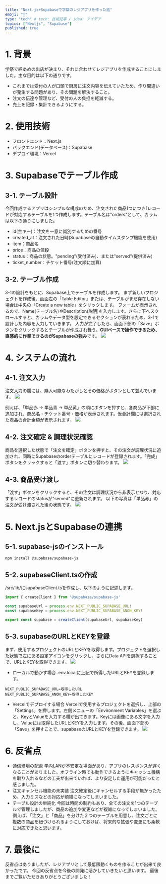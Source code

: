 ```yaml
---
title: "Next.js+Supabaseで学祭のレジアプリを作った話"
emoji: "🙌"
type: "tech" # tech: 技術記事 / idea: アイデア
topics: ["Nextjs", "Supabase"]
published: true
---
```

# 1. 背景
学祭で綿あめの出店が決まり、それに合わせてレジアプリを作成することにしました。主な目的は以下の通りです。
- これまでは受付の人が口頭で厨房に注文内容を伝えていたため、作り間違いが発生する問題があり、その問題を解決すること。
- 注文の伝達や管理など、受付の人の負担を軽減する。
- 売上を記録・集計できるようにする。

# 2. 使用技術
- フロントエンド：Next.js
- バックエンド(データベース)：Supabase
- デプロイ環境：Vercel

# 3. Supabaseでテーブル作成
## 3-1. テーブル設計
今回作成するアプリはシンプルな構成のため、注文された商品1つにつき1レコードが対応するテーブルを1つ作成します。テーブル名は"orders"として、カラムは以下の通りにしました。
- id(主キー)：注文を一意に識別するための番号
- created_at：注文された日時(Supabaseの自動タイムスタンプ機能を使用)
- item：商品名
- price：商品の値段
- status：商品の状態。"pending"(受付済み)、または"served"(提供済み)
- ticket_number：チケット番号(注文順に加算)

## 3-2. テーブル作成
3-1の設計をもとに、Supabase上でテーブルを作成します。
まず新しいプロジェクトを作成後、画面左の「Table Editor」または、テーブルがまだ存在しない場合は中央の「Create a new table」をクリックします。
フォームが表示されるので、Name(テーブル名)やDescription(説明)を入力します。さらに下へスクロールすると、カラムやデータ型を設定できるセクションが表れるため、3-1で設計した内容を入力していきます。
入力が完了したら、画面下部の「Save」ボタンをクリックするとテーブルが作成され舞う。**GUIベースで操作できるため、直感的に作業できるのがSupabaseの強み**です。
![](/images/0.png)

# 4. システムの流れ
## 4-1. 注文入力
注文入力の欄には、購入可能なわたがしとその価格がボタンとして並んでいます。
![](/images/1.png)

例えば、「単品赤 → 単品青 → 単品黄」の順にボタンを押すと、各商品が下部に追加され、商品名・チケット番号・価格が表示されます。仮合計欄には選択された商品の合計金額が表示されます。
![](/images/2.png)

## 4-2. 注文確定 & 調理状況確認
商品を選択した状態で「注文を確定」ボタンを押すと、その注文が調理状況に追加され、同時にSupabaseのorderテーブルにレコードが登録されます。「完成」ボタンをクリックすると「渡す」ボタンに切り替わります。
![](/images/3.png)

## 4-3. 商品受け渡し
「渡す」ボタンをクリックすると、その注文は調理状況から非表示となり、対応するレコードのstatusが"served"に更新されます。
以下の写真は「単品赤」の注文が受け渡された後の状態です。
![](/images/4.png)

# 5. Next.jsとSupabaseの連携
## 5-1. supabase-jsのインストール
```sh:Terminal
npm install @supabase/supabase-js
```

## 5-2. supabaseClient.tsの作成
/src/lib/にsupabaseClient.tsを作成し、以下のように記述します。
```ts:supabaseClient.ts
import { createClient } from '@supabase/supabase-js'

const supabaseUrl = process.env.NEXT_PUBLIC_SUPABASE_URL!
const supabaseKey = process.env.NEXT_PUBLIC_SUPABASE_ANON_KEY!

export const supabase = createClient(supabaseUrl, supabaseKey)
```

## 5-3. supabaseのURLとKEYを登録
まず、使用するプロジェクトのURLとKEYを取得します。プロジェクトを選択した状態で左にある設定アイコンをクリックし、さらにData APIを選択することで、URLとKEYを取得できます。
![](/images/5.png)

- ローカルで動かす場合
.env.localに上記で所得したURLとKEYを登録します。
```:.env.local
NEXT_PUBLIC_SUPABASE_URL=取得したURL
NEXT_PUBLIC_SUPABASE_ANON_KEY=取得したKEY
```

- Vercelでデプロイする場合
Vercelで使用するプロジェクトを選択し、上部の「Settings」を押します。左側メニューの「Environment Variables」を選ぶと、KeyとValueを入力する欄が出てきます。Keyには画像にある文字を入力し、Valueには取得したURLとKEYを入力します。その後、画面下部の「Save」を押すことで、supabaseのURLとKEYを登録できます。
![](/images/6.png)

# 6. 反省点
- 通信環境の配慮
学内LANが不安定な場面があり、アプリのレスポンスが遅くなることがありました。オフライン時でも動作できるようにキャッシュ機構を取り入れるなどの工夫が出来ていれば、より安定した運用が可能だったと感じました。
- 注文キャンセル機能の未実装
注文確定後にキャンセルする手段が無かったため、入力ミスなどの対応が煩雑になってしまいました。
- テーブル設計の単純化
今回は時間の制約もあり、全ての注文を1つのテーブルで管理しましたが、商品の追加や変更などが複雑になってしまいました。例えば、「注文」と「商品」を分けた２つのテーブルを用意し、注文ごとに複数の商品を紐づけられるようにしておけば、将来的な拡張や変更にも柔軟に対応できたと思います。

# 7. 最後に
反省点はありましたが、レジアプリとして最低限動くものを作ることが出来て良かったです。
今回の反省点を今後の開発に活かしていきたいと思います。
最後までご覧いただきありがとうございました！